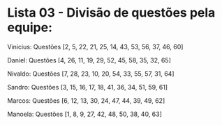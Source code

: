 ﻿# Lista 03 - Divisão de questões pela equipe:

Vinicius: Questões [2, 5, 22, 21, 25, 14, 43, 53, 56, 37, 46, 60]

Daniel: Questões [4, 26, 11, 19, 29, 52, 45, 58, 35, 32, 65]

Nivaldo: Questões [7, 28, 23, 10, 20, 54, 33, 55, 57, 31, 64]

Sandro: Questões [3, 15, 16, 17, 18, 41, 36, 34, 51, 59, 61]

Marcos: Questões [6, 12, 13, 30, 24, 47, 44, 39, 49, 62]

Manoela: Questões [1, 8, 9, 27, 42, 48, 50, 38, 40, 63]
